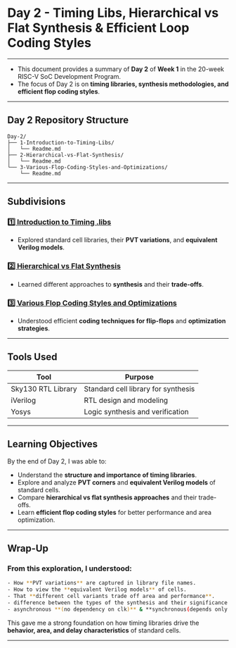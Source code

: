 # Day 2 - Timing Libs, Hierarchical vs Flat Synthesis & Efficient Loop Coding Styles
---

- This document provides a summary of **Day 2** of **Week 1** in the 20-week RISC-V SoC Development Program.  
- The focus of Day 2 is on **timing libraries, synthesis methodologies, and efficient flop coding styles**.

---

## Day 2 Repository Structure

```tree
Day-2/
├── 1-Introduction-to-Timing-Libs/
│   └── Readme.md
├── 2-Hierarchical-vs-Flat-Synthesis/
│   └── Readme.md
└── 3-Various-Flop-Coding-Styles-and-Optimizations/
    └── Readme.md
```
---

## Subdivisions

### [1️⃣ Introduction to Timing .libs](1-Introduction-to-Timing-Libs/Readme.md)
- Explored standard cell libraries, their **PVT variations**, and **equivalent Verilog models**.

### [2️⃣ Hierarchical vs Flat Synthesis](2-Hierarchical-vs-Flat-Synthesis/Readme.md)
- Learned different approaches to **synthesis** and their **trade-offs**.

### [3️⃣ Various Flop Coding Styles and Optimizations](3-Various-Flop-Coding-Styles-and-Optimizations/Readme.md)
- Understood efficient **coding techniques for flip-flops** and **optimization strategies**.

---
##  Tools Used

| **Tool**                   | **Purpose**                                  |
|-----------------------------|----------------------------------------------|
| Sky130 RTL Library          | Standard cell library for synthesis          |
| iVerilog                     | RTL design and modeling                      |
| Yosys                       | Logic synthesis and verification             |

---

## Learning Objectives

By the end of Day 2, I was able to:

- Understand the **structure and importance of timing libraries**.  
- Explore and analyze **PVT corners** and **equivalent Verilog models** of standard cells.  
- Compare **hierarchical vs flat synthesis approaches** and their trade-offs.  
- Learn **efficient flop coding styles** for better performance and area optimization.

---

## Wrap-Up  

### From this exploration, I understood: 

```bash 
- How **PVT variations** are captured in library file names.  
- How to view the **equivalent Verilog models** of cells.  
- That **different cell variants trade off area and performance**.  
- difference between the types of the synthesis and their significance.
- asynchronous **(no dependency on clk)** & **synchronous(depends only on clk)** reset strategies and their clock dependency.
```

This gave me a strong foundation on how timing libraries drive the **behavior, area, and delay characteristics** of standard cells.  

---